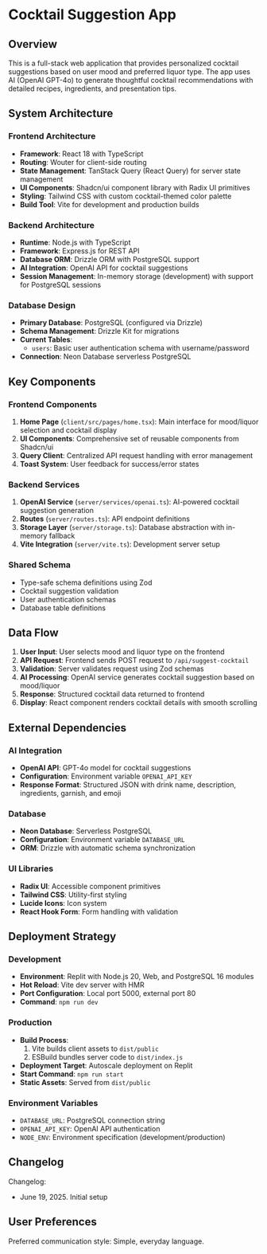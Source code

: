 # Cocktail Suggestion App

## Overview

This is a full-stack web application that provides personalized cocktail suggestions based on user mood and preferred liquor type. The app uses AI (OpenAI GPT-4o) to generate thoughtful cocktail recommendations with detailed recipes, ingredients, and presentation tips.

## System Architecture

### Frontend Architecture
- **Framework**: React 18 with TypeScript
- **Routing**: Wouter for client-side routing
- **State Management**: TanStack Query (React Query) for server state management
- **UI Components**: Shadcn/ui component library with Radix UI primitives
- **Styling**: Tailwind CSS with custom cocktail-themed color palette
- **Build Tool**: Vite for development and production builds

### Backend Architecture
- **Runtime**: Node.js with TypeScript
- **Framework**: Express.js for REST API
- **Database ORM**: Drizzle ORM with PostgreSQL support
- **AI Integration**: OpenAI API for cocktail suggestions
- **Session Management**: In-memory storage (development) with support for PostgreSQL sessions

### Database Design
- **Primary Database**: PostgreSQL (configured via Drizzle)
- **Schema Management**: Drizzle Kit for migrations
- **Current Tables**:
  - `users`: Basic user authentication schema with username/password
- **Connection**: Neon Database serverless PostgreSQL

## Key Components

### Frontend Components
1. **Home Page** (`client/src/pages/home.tsx`): Main interface for mood/liquor selection and cocktail display
2. **UI Components**: Comprehensive set of reusable components from Shadcn/ui
3. **Query Client**: Centralized API request handling with error management
4. **Toast System**: User feedback for success/error states

### Backend Services
1. **OpenAI Service** (`server/services/openai.ts`): AI-powered cocktail suggestion generation
2. **Routes** (`server/routes.ts`): API endpoint definitions
3. **Storage Layer** (`server/storage.ts`): Database abstraction with in-memory fallback
4. **Vite Integration** (`server/vite.ts`): Development server setup

### Shared Schema
- Type-safe schema definitions using Zod
- Cocktail suggestion validation
- User authentication schemas
- Database table definitions

## Data Flow

1. **User Input**: User selects mood and liquor type on the frontend
2. **API Request**: Frontend sends POST request to `/api/suggest-cocktail`
3. **Validation**: Server validates request using Zod schemas
4. **AI Processing**: OpenAI service generates cocktail suggestion based on mood/liquor
5. **Response**: Structured cocktail data returned to frontend
6. **Display**: React component renders cocktail details with smooth scrolling

## External Dependencies

### AI Integration
- **OpenAI API**: GPT-4o model for cocktail suggestions
- **Configuration**: Environment variable `OPENAI_API_KEY`
- **Response Format**: Structured JSON with drink name, description, ingredients, garnish, and emoji

### Database
- **Neon Database**: Serverless PostgreSQL
- **Configuration**: Environment variable `DATABASE_URL`
- **ORM**: Drizzle with automatic schema synchronization

### UI Libraries
- **Radix UI**: Accessible component primitives
- **Tailwind CSS**: Utility-first styling
- **Lucide Icons**: Icon system
- **React Hook Form**: Form handling with validation

## Deployment Strategy

### Development
- **Environment**: Replit with Node.js 20, Web, and PostgreSQL 16 modules
- **Hot Reload**: Vite dev server with HMR
- **Port Configuration**: Local port 5000, external port 80
- **Command**: `npm run dev`

### Production
- **Build Process**: 
  1. Vite builds client assets to `dist/public`
  2. ESBuild bundles server code to `dist/index.js`
- **Deployment Target**: Autoscale deployment on Replit
- **Start Command**: `npm run start`
- **Static Assets**: Served from `dist/public`

### Environment Variables
- `DATABASE_URL`: PostgreSQL connection string
- `OPENAI_API_KEY`: OpenAI API authentication
- `NODE_ENV`: Environment specification (development/production)

## Changelog

Changelog:
- June 19, 2025. Initial setup

## User Preferences

Preferred communication style: Simple, everyday language.